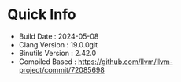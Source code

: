 # Quick Info
* Build Date : 2024-05-08
* Clang Version : 19.0.0git
* Binutils Version : 2.42.0
* Compiled Based : https://github.com/llvm/llvm-project/commit/72085698
